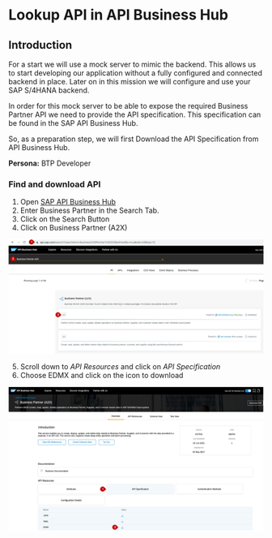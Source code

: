 
# Lookup API in API Business Hub

## Introduction
For a start we will use a mock server to mimic the backend. This allows us to start developing our application without a fully configured and connected backend in place. Later on in this mission we will configure and use your SAP S/4HANA backend. 

In order for this mock server to be able to expose the required Business Partner API we need to provide the API specification. This specification can be found in the SAP API Business Hub.

So, as a preparation step, we will first Download the API Specification from API Business Hub.

**Persona:** BTP Developer


### Find and download API

1. Open [SAP API Business Hub](http://api.sap.com)
2. Enter Business Partner in the Search Tab. 
3. Click on the Search Button
4. Click on Business Partner (A2X)

 ![API Business Hub](././images/APIBusinessHub1.png)
 
5. Scroll down to *API Resources* and click on *API Specification*
6. Choose EDMX and click on the icon to download

 ![API Business Hub](././images/APIBusinessHub2.png)
 


